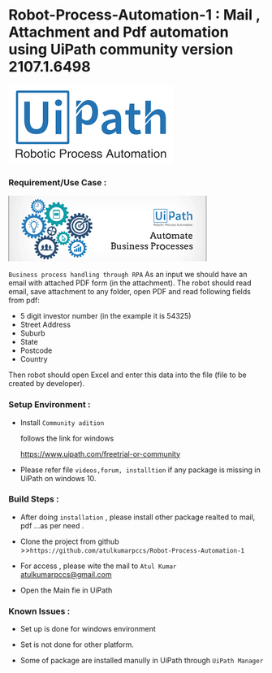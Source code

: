 # Robot-Process-Automation-1 : Mail , Attachment and Pdf automation using UiPath community version 2107.1.6498
![Uipath](https://github.com/atulkumarpccs/Robot-Process-Automation-1/blob/master/Images/Uipath_2.png)


 ### Requirement/Use Case :
 
![UiPath](https://github.com/atulkumarpccs/Robot-Process-Automation-1/blob/master/Images/Uipath_1.png)
 
 
 ```Business process handling through RPA```
As an input we should have an email with attached PDF form (in the attachment). The robot should read email, save attachment to any folder, open PDF and read following fields from pdf:

* 5 digit investor number (in the example it is 54325)
* Street Address
* Suburb
* State
* Postcode
* Country

Then robot should open Excel and enter this data into the file (file to be created by developer). 

 
 ### Setup Environment :
 * Install `Community adition`
 
   follows the link for windows
   
   <https://www.uipath.com/freetrial-or-community>
   
   
 * Please refer file ``videos,forum, installtion`` if any package is missing in UiPath on windows 10. 
   
 ### Build Steps :
 
 * After doing `installation` , please install other package realted to mail, pdf ...as per need .
 
 * Clone the project from github >>``https://github.com/atulkumarpccs/Robot-Process-Automation-1 `` 
 
 * For access , please wite the mail to ``Atul Kumar``
   <atulkumarpccs@gmail.com>
 
 * Open the Main fie  in UiPath 
  
 ### Known Issues :
 
 * Set up is done for windows environment
 
 * Set is not done for other platform.
 
 * Some of package are installed manully in UiPath through ``UiPath Manager`` 
 

